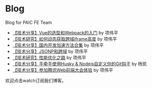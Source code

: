 # Blog
Blog for PAIC FE Team

- [【技术分享】Vue的选型和Webpack的入门](https://github.com/PaicFE/blog/issues/1) by 项伟平
- [【技术研究】如何动态获取跨域iframe高度](https://github.com/PaicFE/blog/issues/2) by 项伟平
- [【技术分享】国内开发加速方法合集](https://github.com/PaicFE/blog/issues/3) by 项伟平
- [【技术分享】JSONP和跨域](https://github.com/PaicFE/blog/issues/8) by 项伟平
- [【技术研究】性能优化之路](https://github.com/PaicFE/blog/issues/9) by 项伟平
- [【技术分享】手牵手使用Husky & Nodejs自定义你的Git钩子](https://github.com/PaicFE/blog/issues/10) by 杨凯
- [【技术分享】参加腾讯Web前端大会体验](https://github.com/PaicFE/blog/blob/master/blog/TFC.md) by 项伟平


欢迎点击watch订阅我们博客。

